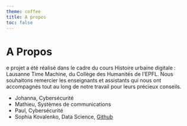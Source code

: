 ```yaml
---
theme: coffee 
title: A propos
toc: false
---
```


# A Propos

e projet a été réalisé dans le cadre du cours Histoire urbaine digitale : Lausanne Time Machine, du Collège des Humanités de l'EPFL. Nous souhaitons remercier les enseignants et assistants qui nous ont accompagnés tout au long de notre travail pour leurs précieux conseils.

- Johanna, Cybersécurité
- Mathieu, Systèmes de communications
- Paul, Cybersécurité
- Sophia Kovalenko, Data Science, [Github](https://github.com/sophiaargh)